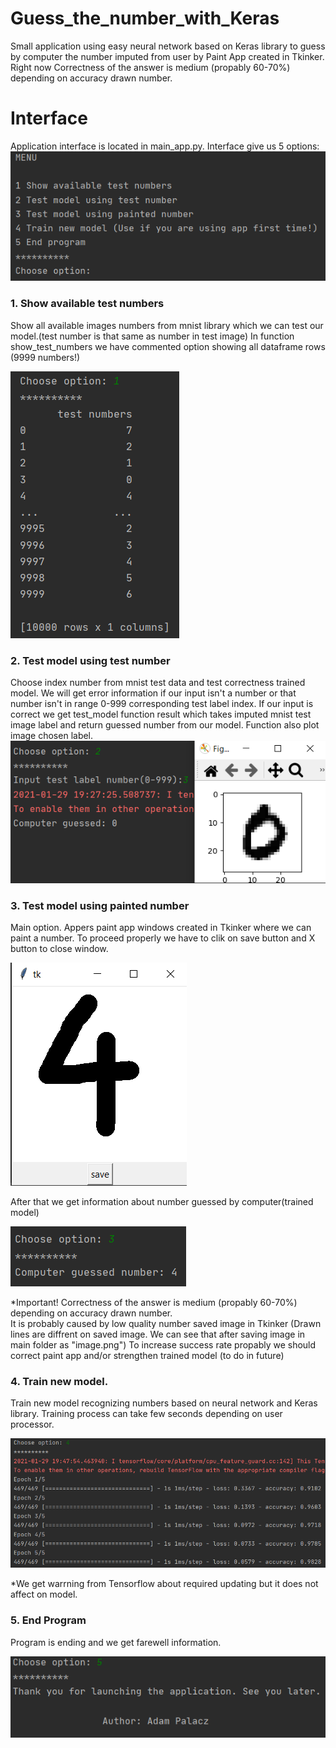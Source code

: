 # Guess_the_number_with_Keras
Small application using easy neural network based on Keras library to guess by computer the number imputed from user by Paint App created in Tkinker. Right now Correctness of the answer is medium (propably 60-70%) depending on accuracy drawn number.

# Interface
Application interface is located in main_app.py. Interface give us 5 options:
![interface](graphs/interface.png)

### 1. Show available test numbers
Show all available images numbers from mnist library which we can test our model.(test number is that same as number in test image)
In function show_test_numbers we have commented option showing all dataframe rows (9999 numbers!) 

![test_numbers](graphs/show_test_numbers.png)

### 2. Test model using test number
Choose index number from mnist test data and test correctness trained model.
We will get error information if our input isn't a number or that number isn't in range 0-999 corresponding test label index.
If our input is correct we get test_model function result which takes imputed mnist test image label and return
guessed number from our model. Function also plot image chosen label.
![test_model](graphs/test_model_with_number.png)

### 3. Test model using painted number
Main option. 
Appers paint app windows created in Tkinker where we can paint a number.
To proceed properly we have to clik on save button and X button to close window.

![paint_app](graphs/paint_app.png)

After that we get information about number guessed by computer(trained model)

![test_image](graphs/test_model_with_image.png)

*Important! Correctness of the answer is medium (propably 60-70%) depending on accuracy drawn number.  
It is probably caused by low quality number saved image in Tkinker (Drawn lines are diffrent on saved image. We can see that after saving image in main folder as "image.png")
To increase success rate propably we should correct paint app and/or strengthen trained model (to do in future)

### 4. Train new model.
Train new model recognizing numbers based on neural network and Keras library.
Training process can take few seconds depending on user processor.

![train_model](graphs/train_new_model.png)

*We get warrning from Tensorflow about required updating but it does not affect on model.

### 5. End Program 
Program is ending and we get farewell information.

![end_program](graphs/end_program.png)


